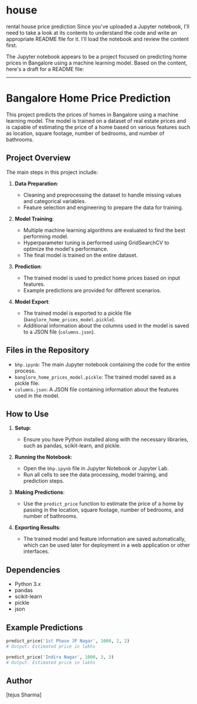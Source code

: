 # house
rental house price prediction
Since you've uploaded a Jupyter notebook, I'll need to take a look at its contents to understand the code and write an appropriate README file for it. I'll load the notebook and review the content first.

The Jupyter notebook appears to be a project focused on predicting home prices in Bangalore using a machine learning model. Based on the content, here's a draft for a README file:

---

# Bangalore Home Price Prediction

This project predicts the prices of homes in Bangalore using a machine learning model. The model is trained on a dataset of real estate prices and is capable of estimating the price of a home based on various features such as location, square footage, number of bedrooms, and number of bathrooms.

## Project Overview

The main steps in this project include:

1. **Data Preparation**: 
   - Cleaning and preprocessing the dataset to handle missing values and categorical variables.
   - Feature selection and engineering to prepare the data for training.

2. **Model Training**:
   - Multiple machine learning algorithms are evaluated to find the best performing model.
   - Hyperparameter tuning is performed using GridSearchCV to optimize the model's performance.
   - The final model is trained on the entire dataset.

3. **Prediction**:
   - The trained model is used to predict home prices based on input features.
   - Example predictions are provided for different scenarios.

4. **Model Export**:
   - The trained model is exported to a pickle file (`banglore_home_prices_model.pickle`).
   - Additional information about the columns used in the model is saved to a JSON file (`columns.json`).

## Files in the Repository

- `bhp.ipynb`: The main Jupyter notebook containing the code for the entire process.
- `banglore_home_prices_model.pickle`: The trained model saved as a pickle file.
- `columns.json`: A JSON file containing information about the features used in the model.

## How to Use

1. **Setup**:
   - Ensure you have Python installed along with the necessary libraries, such as pandas, scikit-learn, and pickle.

2. **Running the Notebook**:
   - Open the `bhp.ipynb` file in Jupyter Notebook or Jupyter Lab.
   - Run all cells to see the data processing, model training, and prediction steps.

3. **Making Predictions**:
   - Use the `predict_price` function to estimate the price of a home by passing in the location, square footage, number of bedrooms, and number of bathrooms.

4. **Exporting Results**:
   - The trained model and feature information are saved automatically, which can be used later for deployment in a web application or other interfaces.

## Dependencies

- Python 3.x
- pandas
- scikit-learn
- pickle
- json

## Example Predictions

```python
predict_price('1st Phase JP Nagar', 1000, 2, 2)
# Output: Estimated price in lakhs

predict_price('Indira Nagar', 1000, 3, 3)
# Output: Estimated price in lakhs
```

## Author

[tejus Sharma]
